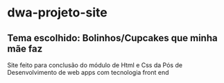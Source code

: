 # dwa-projeto-site
## Tema escolhido: Bolinhos/Cupcakes que minha mãe faz
Site feito para conclusão do módulo de Html e Css da Pós de Desenvolvimento de web apps com tecnologia front end
